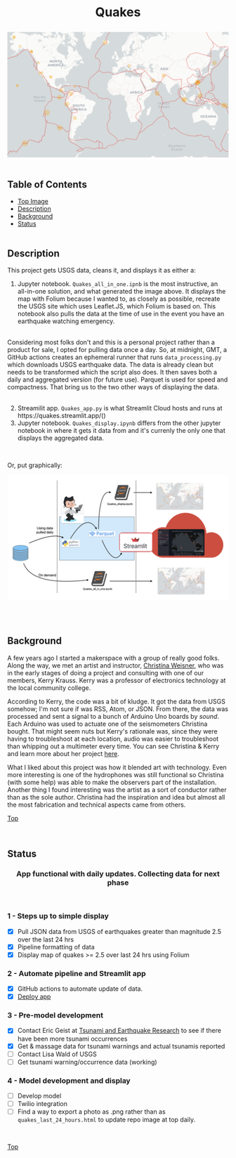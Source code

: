 
# <p align="center">Quakes</p>

![earthquakes >2.5 ](images/updated_events.png)
<br><br>

## Table of Contents

- [Top Image](#quakes)
- [Description](#description)
- [Background](#background)
- [Status](#status)
<br><br>

## Description

This project gets USGS data, cleans it, and displays it as either a:
<ol>
<li>Jupyter notebook. <code>Quakes_all_in_one.ipnb</code> is the most instructive, an all-in-one solution, and what generated the image above. It displays the map with Folium because I wanted to, as closely as possible, recreate the USGS site which uses Leaflet.JS, which Folium is based on. This notebook also pulls the data at the time of use in the event you have an earthquake watching emergency.</li></ol>
<br>
Considering most folks don't and this is a personal project rather than a product for sale, I opted for pulling data once a day. So, at midnight, GMT, a GitHub actions creates an ephemeral runner that runs <code>data_processing.py</code> which downloads USGS earthquake data. The data is already clean but needs to be transformed which the script also does. It then saves both a daily and aggregated version (for future use). Parquet is used for speed and compactness. That bring us to the two other ways of displaying the data.
<br><br>
<ol start="2">
<li>Streamilit app. <code>Quakes_app.py</code> is what Streamlit Cloud hosts and runs at https://quakes.streamlit.app/() </li>
<li>Jupyter notebook. <code>Quakes_display.ipynb</code> differs from the other jupyter notebook in where it gets it data from and it's currenly the only one that displays the aggregated data.

</li></ol>

<br>

Or, put graphically:

![earthquakes >2.5 ](images/Quakes_overview_graphic.png)

<br><br>

## Background

A few years ago I started a makerspace with a group of really good folks. Along the way, we met an artist and instructor, [Christina Weisner](https://www.christinaweisner.com/about), who was in the early stages of doing a project and consulting with one of our members, Kerry Krauss. Kerry was a professor of electronics technology at the local community college.

According to Kerry, the code was a bit of kludge. It got the data from USGS somehow; I'm not sure if was RSS, Atom, or JSON. From there, the data was processed and sent a signal to a bunch of Arduino Uno boards by *sound*. Each Arduino was used to actuate one of the seismometers Christina bought. That might seem nuts but Kerry's rationale was, since they were having to troubleshoot at each location, audio was easier to troubleshoot than whipping out a multimeter every time. You can see Christina & Kerry and learn more about her project [here](https://www.youtube.com/embed/uK_es620K0w).

What I liked about this project was how it blended art with technology. Even more interesting is one of the hydrophones was still functional so Christina (with some help) was able to make the observers part of the installation. Another thing I found interesting was the artist as a sort of conductor rather than as the sole author. Christina had the inspiration and idea but almost all the most fabrication and technical aspects came from others.

[Top](#table-of-contents)

<br>

## Status

### <center> App functional with daily updates. Collecting data for next phase </center>

<br>

### 1 - Steps up to simple display

- [x] Pull JSON data from USGS of earthquakes greater than magnitude 2.5 over the last 24 hrs
- [x] Pipeline formatting of data
- [x] Display map of quakes >= 2.5 over last 24 hrs using Folium

### 2 -  Automate pipeline and Streamlit app

- [x] GitHub actions to automate update of data.
- [x] [Deploy app](https://quakes.streamlit.app/)

### 3 -  Pre-model development

- [x] Contact Eric Geist at [Tsunami and Earthquake Research](https://www.usgs.gov/centers/pcmsc/science/tsunami-and-earthquake-research?qt-science_center_objects=0#qt-science_center_objects) to see if there have been more tsunami occurrences
- [x] Get & massage data for tsunami warnings and actual tsunamis reported
- [ ] Contact Lisa Wald of USGS
- [ ] Get tsunami warning/occurrence data (working)

### 4 - Model development and display

- [ ] Develop model
- [ ] Twilio integration
- [ ] Find a way to export a photo as .png rather than as `quakes_last_24_hours.html` to update repo image at top daily.
<br>

[Top](#table-of-contents)
